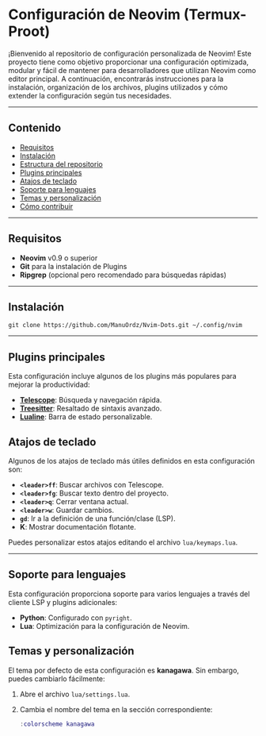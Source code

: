 # Configuración de Neovim (Termux-Proot)

¡Bienvenido al repositorio de configuración personalizada de Neovim! Este proyecto tiene como objetivo proporcionar una configuración optimizada, modular y fácil de mantener para desarrolladores que utilizan Neovim como editor principal. A continuación, encontrarás instrucciones para la instalación, organización de los archivos, plugins utilizados y cómo extender la configuración según tus necesidades.

---

## Contenido

- [Requisitos](#requisitos)
- [Instalación](#instalación)
- [Estructura del repositorio](#estructura-del-repositorio)
- [Plugins principales](#plugins-principales)
- [Atajos de teclado](#atajos-de-teclado)
- [Soporte para lenguajes](#soporte-para-lenguajes)
- [Temas y personalización](#temas-y-personalización)
- [Cómo contribuir](#cómo-contribuir)

---

## Requisitos

- **Neovim** v0.9 o superior  
- **Git** para la instalación de Plugins
- **Ripgrep** (opcional pero recomendado para búsquedas rápidas)

---

## Instalación

``` $ bash
git clone https://github.com/ManuOrdz/Nvim-Dots.git ~/.config/nvim
```

---

## Plugins principales

Esta configuración incluye algunos de los plugins más populares para mejorar la productividad:

- **[Telescope](https://github.com/nvim-telescope/telescope.nvim)**: Búsqueda y navegación rápida.
- **[Treesitter](https://github.com/nvim-treesitter/nvim-treesitter)**: Resaltado de sintaxis avanzado.
- **[Lualine](https://github.com/nvim-lualine/lualine.nvim)**: Barra de estado personalizable.

## Atajos de teclado

Algunos de los atajos de teclado más útiles definidos en esta configuración son:

- **`<leader>ff`**: Buscar archivos con Telescope.
- **`<leader>fg`**: Buscar texto dentro del proyecto.
- **`<leader>q`**: Cerrar ventana actual.
- **`<leader>w`**: Guardar cambios.
- **`gd`**: Ir a la definición de una función/clase (LSP).
- **K**: Mostrar documentación flotante.

Puedes personalizar estos atajos editando el archivo `lua/keymaps.lua`.

---

## Soporte para lenguajes

Esta configuración proporciona soporte para varios lenguajes a través del cliente LSP y plugins adicionales:

- **Python**: Configurado con `pyright`.
- **Lua**: Optimización para la configuración de Neovim.
  
## Temas y personalización

El tema por defecto de esta configuración es **kanagawa**. Sin embargo, puedes cambiarlo fácilmente:

1. Abre el archivo `lua/settings.lua`.
2. Cambia el nombre del tema en la sección correspondiente:

   ```lua
   :colorscheme kanagawa
   ```
